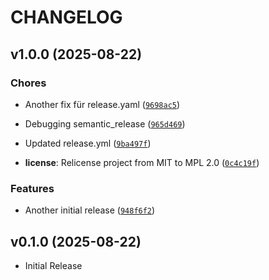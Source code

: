 # CHANGELOG

<!-- version list -->

## v1.0.0 (2025-08-22)

### Chores

- Another fix für release.yaml
  ([`9698ac5`](https://github.com/jmerifjKriwe/hass-solar-window-system/commit/9698ac5c7c02330edd842d39a19954efd7a46940))

- Debugging semantic_release
  ([`965d469`](https://github.com/jmerifjKriwe/hass-solar-window-system/commit/965d469d20d910afbb822221647d41b84d3e6895))

- Updated release.yml
  ([`9ba497f`](https://github.com/jmerifjKriwe/hass-solar-window-system/commit/9ba497f9ab599c9a9706665553258de6f720b297))

- **license**: Relicense project from MIT to MPL 2.0
  ([`0c4c19f`](https://github.com/jmerifjKriwe/hass-solar-window-system/commit/0c4c19ff89202b25831039c5bacbe92ac6cf6183))

### Features

- Another initial release
  ([`948f6f2`](https://github.com/jmerifjKriwe/hass-solar-window-system/commit/948f6f236722837f88b0daaa78310d3c7c2629af))


## v0.1.0 (2025-08-22)

- Initial Release
